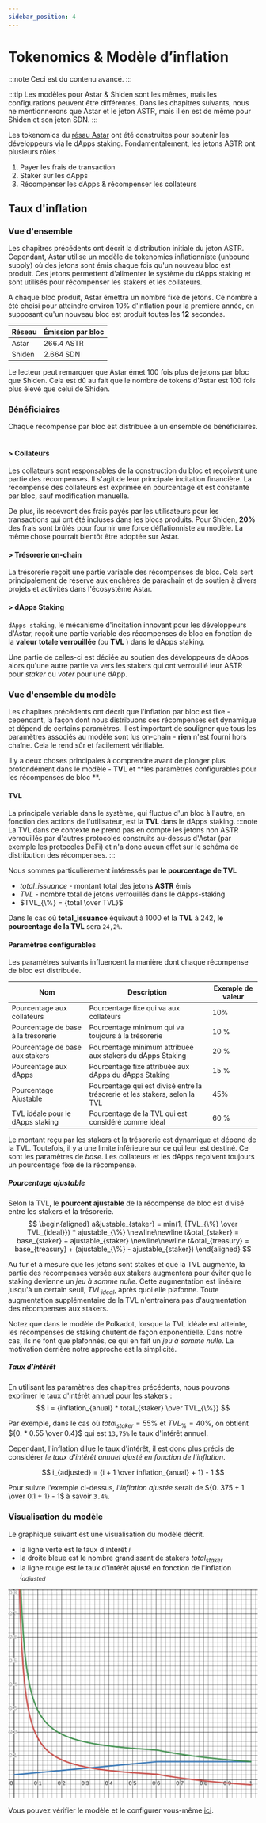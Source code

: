 ```yaml
---
sidebar_position: 4
---
```


# Tokenomics & Modèle d’inflation

:::note
Ceci est du contenu avancé.
:::

:::tip
Les modèles pour Astar & Shiden sont les mêmes, mais les configurations peuvent être différentes. Dans les chapitres suivants, nous ne mentionnerons que Astar et le jeton ASTR, mais il en est de même pour Shiden et son jeton SDN.
:::

Les tokenomics du [résau Astar][] ont été construites pour soutenir les développeurs via le dApps staking. Fondamentalement, les jetons ASTR ont plusieurs rôles :

1. Payer les frais de transaction
2. Staker sur les dApps
3. Récompenser les dApps & récompenser les collateurs

## Taux d'inflation

### Vue d'ensemble

Les chapitres précédents ont décrit la distribution initiale du jeton ASTR. Cependant, Astar utilise un modèle de tokenomics inflationniste (unbound supply) où des jetons sont émis chaque fois qu'un nouveau bloc est produit. Ces jetons permettent d'alimenter le système du dApps staking et sont utilisés pour récompenser les stakers et les collateurs.

A chaque bloc produit, Astar émettra un nombre fixe de jetons. Ce nombre a été choisi pour atteindre environ 10% d'inflation pour la première année, en supposant qu'un nouveau bloc est produit toutes les **12** secondes.

| Réseau | Émission par bloc |
| ------ | ----------------- |
| Astar  | 266.4 ASTR        |
| Shiden | 2.664 SDN         |

Le lecteur peut remarquer que Astar émet 100 fois plus de jetons par bloc que Shiden. Cela est dû au fait que le nombre de tokens d'Astar est 100 fois plus élevé que celui de Shiden.

### Bénéficiaires

Chaque récompense par bloc est distribuée à un ensemble de bénéficiaires. ​
#### > Collateurs

Les collateurs sont responsables de la construction du bloc et reçoivent une partie des récompenses. Il s'agit de leur principale incitation financière. La récompense des collateurs est exprimée en pourcentage et est constante par bloc, sauf modification manuelle.

De plus, ils recevront des frais payés par les utilisateurs pour les transactions qui ont été incluses dans les blocs produits. Pour Shiden, **20%** des frais sont brûlés pour fournir une force déflationniste au modèle. La même chose pourrait bientôt être adoptée sur Astar.

#### > Trésorerie on-chain

La trésorerie reçoit une partie variable des récompenses de bloc. Cela sert principalement de réserve aux enchères de parachain et de soutien à divers projets et activités dans l'écosystème Astar.

#### > dApps Staking

`dApps staking`, le mécanisme d'incitation innovant pour les développeurs d'Astar, reçoit une partie variable des récompenses de bloc en fonction de la **valeur totale verrouillée** (ou **TVL** ) dans le dApps staking.

Une partie de celles-ci est dédiée au soutien des développeurs de dApps alors qu'une autre partie va vers les stakers qui ont verrouillé leur ASTR pour *staker* ou *voter* pour une dApp.

### Vue d'ensemble du modèle

Les chapitres précédents ont décrit que l'inflation par bloc est fixe - cependant, la façon dont nous distribuons ces récompenses est dynamique et dépend de certains paramètres. Il est important de souligner que tous les paramètres associés au modèle sont lus on-chain - **rien** n'est fourni hors chaîne. Cela le rend sûr et facilement vérifiable.

Il y a deux choses principales à comprendre avant de plonger plus profondément dans le modèle - **TVL** et **les paramètres configurables pour les récompenses de bloc **.

#### TVL

La principale variable dans le système, qui fluctue d'un bloc à l'autre, en fonction des actions de l'utilisateur, est la **TVL** dans le dApps staking. :::note  
La TVL dans ce contexte ne prend pas en compte les jetons non ASTR verrouillés par d'autres protocoles construits au-dessus d'Astar (par exemple les protocoles DeFi) et n'a donc aucun effet sur le schéma de distribution des récompenses.
:::

Nous sommes particulièrement intéressés par **le pourcentage de TVL**
- $total\_issuance$ - montant total des jetons **ASTR** émis
- $TVL$ - nombre total de jetons verrouillés dans le dApps-staking
- $TVL_{\%} = {total \over TVL}$

Dans le cas où **total_issuance** équivaut à 1000 et la **TVL** à 242, **le pourcentage de la TVL** sera `24,2%`.

#### Paramètres configurables

Les paramètres suivants influencent la manière dont chaque récompense de bloc est distribuée.

| Nom                                 | Description                                                                 | Exemple de valeur |
| ----------------------------------- | --------------------------------------------------------------------------- | ----------------- |
| Pourcentage aux collateurs          | Pourcentage fixe qui va aux collateurs                                      | 10%               |
| Pourcentage de base à la trésorerie | Pourcentage minimum qui va toujours à la trésorerie                         | 10 %              |
| Pourcentage de base aux stakers     | Pourcentage minimum attribuée aux stakers du dApps Staking                  | 20 %              |
| Pourcentage aux dApps               | Pourcentage fixe attribuée aux dApps du dApps Staking                       | 15 %              |
| Pourcentage Ajustable               | Pourcentage qui est divisé entre la trésorerie et les stakers, selon la TVL | 45%               |
| TVL idéale pour le dApps staking    | Pourcentage de la TVL qui est considéré comme idéal                         | 60 %              |

Le montant reçu par les stakers et la trésorerie est dynamique et dépend de la TVL. Toutefois, il y a une limite inférieure sur ce qui leur est destiné. Ce sont les paramètres de *base*. Les collateurs et les dApps reçoivent toujours un pourcentage fixe de la récompense.

##### Pourcentage ajustable

Selon la TVL, le **pourcent ajustable** de la récompense de bloc est divisé entre les stakers et la trésorerie. 
$$
\begin{aligned} a&justable_{staker} = min(1, {TVL_{\%} \over TVL_{ideal}}) * ajustable_{\%} \newline\newline t&otal_{staker} = base_{staker} + ajustable_{staker} \newline\newline t&otal_{treasury} = base_{treasury} + (ajustable_{\%} - ajustable_{staker}) \end{aligned}
$$

Au fur et à mesure que les jetons sont stakés et que la TVL augmente, la partie des récompenses versée aux stakers augmentera pour éviter que le staking devienne un *jeu à somme nulle*. Cette augmentation est linéaire jusqu'à un certain seuil, $TVL_{ideal}$, après quoi elle plafonne. Toute augmentation supplémentaire de la TVL n'entrainera pas d'augmentation des récompenses aux stakers.

Notez que dans le modèle de Polkadot, lorsque la TVL idéale est atteinte, les récompenses de staking chutent de façon exponentielle. Dans notre cas, ils ne font que plafonnés, ce qui en fait un *jeu à somme nulle*. La motivation derrière notre approche est la simplicité.

##### Taux d’intérêt

En utilisant les paramètres des chapitres précédents, nous pouvons exprimer le taux d'intérêt annuel pour les stakers : 
$$
i = {inflation_{anual} * total_{staker} \over TVL_{\%}}
$$

Par exemple, dans le cas où $total_{staker} = 55\%$ et $TVL_{\%} = 40\%$, on obtient ${0. * 0.55 \over 0.4}$ qui est `13,75%` le taux d'intérêt annuel.

Cependant, l'inflation dilue le taux d'intérêt, il est donc plus précis de considérer *le taux d'intérêt annuel ajusté en fonction de l'inflation*.

$$
i_{adjusted} = {i + 1 \over inflation_{anual} + 1} - 1
$$

Pour suivre l'exemple ci-dessus, *l'inflation ajustée* serait de ${0. 375 + 1 \over 0.1 + 1} - 1$ à savoir `3.4%`.

### Visualisation du modèle

Le graphique suivant est une visualisation du modèle décrit.

* la ligne verte est le taux d'intérêt $i$
* la droite bleue est le nombre grandissant de stakers $total_{staker}$
* la ligne rouge est le taux d'intérêt ajusté en fonction de l'inflation $i_{adjusted}$

![tokenomics_model_visualization](img/tokenomics_1.png)

Vous pouvez vérifier le modèle et le configurer vous-même [ici](https://www.desmos.com/calculator/cjjkt6smk5).

[résau Astar]: https://astar.network/